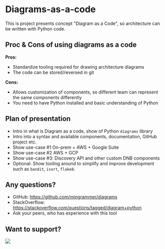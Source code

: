 # Diagrams-as-a-code

This is project presents concept "Diagram as a Code", so architecture can be written with Python code.

## Proc & Cons of using diagrams as a code
**Pros:**
- Standardize tooling required for drawing architecture diagrams
- The code can be stored/reversed in git

**Cons:**
- Allows customization of components, so different team can represent the same components differently
- You need to have Python installed and basic understanding of Python

## Plan of presentation

- Intro in what is Diagram as a code, show of Python `diagrams` library
- Intro into a syntax and available components, documentation, GitHub project etc.
- Show use-case #1 On-prem + AWS + Google Suite
- Show use-case #2 AWS + GCP
- Show use-case #3: Discovery API and other custom DNB components
- Optional: Show tooling around to simplify and improve development such as `bandit`, `isort`, `flake8`.

## Any questions?

- GitHub: https://github.com/mingrammer/diagrams
- StackOverflow: https://stackoverflow.com/questions/tagged/diagram+python
- Ask your peers, who has experience with this tool


## Want to support?

<a href="https://www.buymeacoffee.com/chameleontartu"><img src="https://img.buymeacoffee.com/button-api/?text=Buy me a coffee&emoji=&slug=chameleontartu&button_colour=40DCA5&font_colour=ffffff&font_family=Cookie&outline_colour=000000&coffee_colour=FFDD00"></a>
